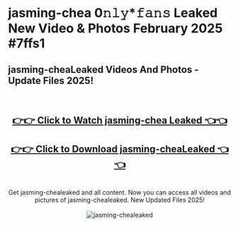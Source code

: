 # jasming-chea 0𝚗𝚕𝚢*𝚏𝚊𝚗𝚜 Leaked New Video & Photos February 2025 #7ffs1

<h2>jasming-cheaLeaked Videos And Photos - Update Files 2025!</h2>
<br>
<div align="center">
<h2><a href="https://mediaupload.pro?title=jasming-chea&ref=11F" rel="nofollow">👉👉 Click to Watch jasming-chea Leaked 👈👈</a></h2>
<h2><a href="https://mediaupload.pro?title=jasming-chea&ref=11F" rel="nofollow">👉👉 Click to Download jasming-cheaLeaked 👈👈</a></h2>
<br>
Get jasming-chealeaked and all content. Now you can access all videos and pictures of jasming-chealeaked. New Updated Files 2025!
<br>
<br>
<a href="https://mediaupload.pro?title=jasming-chea&ref=11F" rel="nofollow" data-target="animated-image.originalLink"><img src="https://i.ibb.co/Gkj2r4b/banner.png" alt="jasming-chealeaked" style="max-width: 100%; display: inline-block;" data-target="animated-image.originalImage"></a>
</div>
<br>

